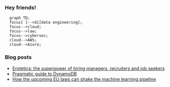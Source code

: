 ### Hey friends!

```mermaid
  graph TD;
  focus[ ]-->di[data engineering];
  focus-->cloud;
  focus-->law;
  focus-->cybersec;
  cloud-->AWS;
  cloud-->Azure;
```

### Blog posts
<!-- BLOG-POST-LIST:START -->
- [Erotetics: the superpower of hiring managers, recruiters and job seekers](https://tomaszhamerla.com/blog/erotetics/)
- [Pragmatic guide to DynamoDB](https://tomaszhamerla.com/blog/pragmatic-guide-to-dynamodb/)
- [How the upcoming EU laws can shake the machine learning pipeline](https://tomaszhamerla.com/blog/post-gdpr-ml-pipeline/)
<!-- BLOG-POST-LIST:END -->